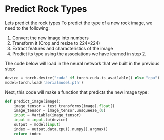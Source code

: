 # Predict Rock Types

Lets predict the rock types
To predict the type of a new rock image, we need to the following:

1. Convert the new image into numbers
2. Transform it (Crop and resize to 224*224)
3. Extract features and characteristics of the image
4. Predict its type using the associations we have learned in step 2.

The code below will load in the neural network that we built in the previous step:

```python
device = torch.device("cuda" if torch.cuda.is_available() else "cpu")
model=torch.load('aerialmodel.pth')
```

Next, this code will make a function that predicts the new image type:

```python
def predict_image(image):
    image_tensor = test_transforms(image).float()
    image_tensor = image_tensor.unsqueeze_(0)
    input = Variable(image_tensor)
    input = input.to(device)
    output = model(input)
    index = output.data.cpu().numpy().argmax()
    return index
```
